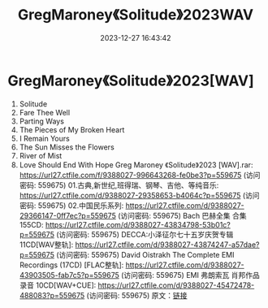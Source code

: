 ﻿---
title: GregMaroney《Solitude》2023WAV
date: 2023-12-27 16:43:42
categories: 古典音乐、新世纪、纯音雅乐
tags: 纯音雅乐
---
# GregMaroney《Solitude》2023[WAV]

01. Solitude
02. Fare Thee Well
03. Parting Ways
04. The Pieces of My Broken Heart
05. I Remain Yours
06. The Sun Misses the Flowers
07. River of Mist
08. Love Should End With Hope
Greg Maroney 《Solitude》2023 [WAV].rar: https://url27.ctfile.com/f/9388027-996643268-fe0be3?p=559675
(访问密码: 559675)
01.古典,新世纪,班得瑞、钢琴、吉他、等纯音乐: https://url27.ctfile.com/d/9388027-29358653-b4064c?p=559675
(访问密码: 559675)
02.中国民乐系列: https://url27.ctfile.com/d/9388027-29366147-0ff7ec?p=559675
(访问密码: 559675)
Bach 巴赫全集 合集 155CD: https://url27.ctfile.com/d/9388027-43834798-53b01c?p=559675
(访问密码: 559675)
DECCA:小泽征尔七十五岁庆贺专辑11CD[WAV整轨]: https://url27.ctfile.com/d/9388027-43874247-a57dae?p=559675
(访问密码: 559675)
David Oistrakh The Complete EMI Recordings (17CD) [FLAC整轨]:
https://url27.ctfile.com/d/9388027-43903505-fab7c5?p=559675
(访问密码: 559675)
EMI 弗朗索瓦 肖邦作品录音 10CD[WAV+CUE]: https://url27.ctfile.com/d/9388027-45472478-488083?p=559675
(访问密码: 559675)
原文：[链接](https://blog.sina.com.cn/s/blog_1647c7e76010313zh.html)